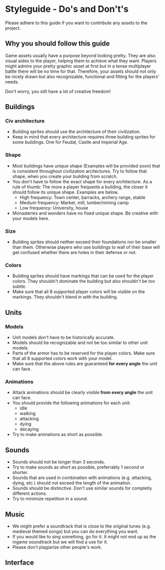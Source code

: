 # Styleguide - Do's and Don't's

Please adhere to this guide if you want to contribute any assets to the project.

## Why you should follow this guide

Game assets usually have a purpose beyond looking pretty. They are also visual aides to the player, helping them to achieve what they want. Players might admire your pretty graphic asset at first but in a tense multiplayer battle there will be no time for that. Therefore, your assets should not only be nicely drawn but also recognizable, functional and fitting for the players' needs.

Don't worry, you still have a lot of creative freedom!

## Buildings

### Civ architecture

* Building sprites should use the architecture of their civilization.
* Keep in mind that every architecture requires three building sprites for some buildings. One for Feudal, Castle and Imperial Age.

### Shape

* Most buildings have unique shape (Examples will be provided soon) that is consistent throughout civilization arcitectures. Try to follow that shape, when you create your building from scratch.
* You don't have to follow the exact shape for every architecture. As a rule of thumb: The more a player frequents a building, the closer it should follow its unique shape. Examples are below.
  * High frequency: Town center, barracks, archery range, stable
  * Medium frequency: Market, mill, lumber/mining camp
  * Low frequency: University, house
* Monasteries and wonders have no fixed unique shape. Be creative with your models here.

### Size

* Building sprites should neither exceed their foundations nor be smaller than them. Otherwise players who use buildings to wall of their base will get confused whether there are holes in their defense or not.

### Colors

* Building sprites should have markings that can be used for the player colors. They shouldn't dominate the building but also shouldn't be too subtle.
* Make sure that all 8 supported player colors will be visible on the markings. They shouldn't blend in with the building.

## Units

### Models

* Unit models don't have to be historically accurate.
* Models should be recognizable and not be too similar to other unit models.
* Parts of the armor has to be reserved for the player colors. Make sure that all 8 supported colors work with your model.
* Make sure that the above rules are guaranteed **for every angle** the unit can face.

### Animations

* Attack animations should be clearly visible **from every angle** the unit can face.
* You should provide the following animations for each unit:
  * idle
  * walking
  * attacking
  * dying
  * decaying
* Try to make animations as short as possible.

## Sounds

* Sounds should not be longer than 3 seconds.
* Try to make sounds as short as possible, preferrably 1 second or shorter.
* Sounds that are used in combination with animations (e.g. attacking, dying, etc.) should not exceed the length of the animation.
* Sounds should be distinctive. Don't use similar sounds for completly different actions.
* Try to minimize repetition in a sound.

## Music

* We might prefer a soundtrack that is close to the original tunes (e.g. medieval themed songs) but you can do everything you want.
* If you would like to sing something, go for it. It might not end up as the ingame soundtrack but we will find a use for it.
* Please don't plagiarize other people's work.

## Interface
